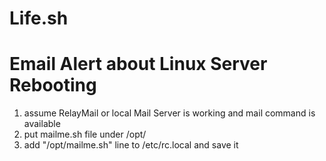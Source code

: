 # Life.sh
Email Alert about Linux Server Rebooting
========================================

1) assume RelayMail or local Mail Server is working and mail command is available
2) put mailme.sh file under /opt/
3) add "/opt/mailme.sh" line to /etc/rc.local and save it
